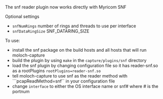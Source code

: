 The snf reader plugin now works directly with Myricom SNF

Optional settings
* ```snfNumRings``` number of rings and threads to use per interface
* ```snfDataRingSize``` SNF_DATARING_SIZE


To use:
* install the snf package on the build hosts and all hosts that will run moloch-capture
* build the plugin by using ```make``` in the ```capture/plugins/snf``` directory
* load the snf plugin by changing configuration file so it has reader-snf.so as a rootPlugins ```rootPlugins=reader-snf.so```
* tell moloch-capture to use snf as the reader method with ```pcapReadMethod=snf`` in your configuration file
* change ```interface``` to either the OS interface name or snf# where # is the portnum


